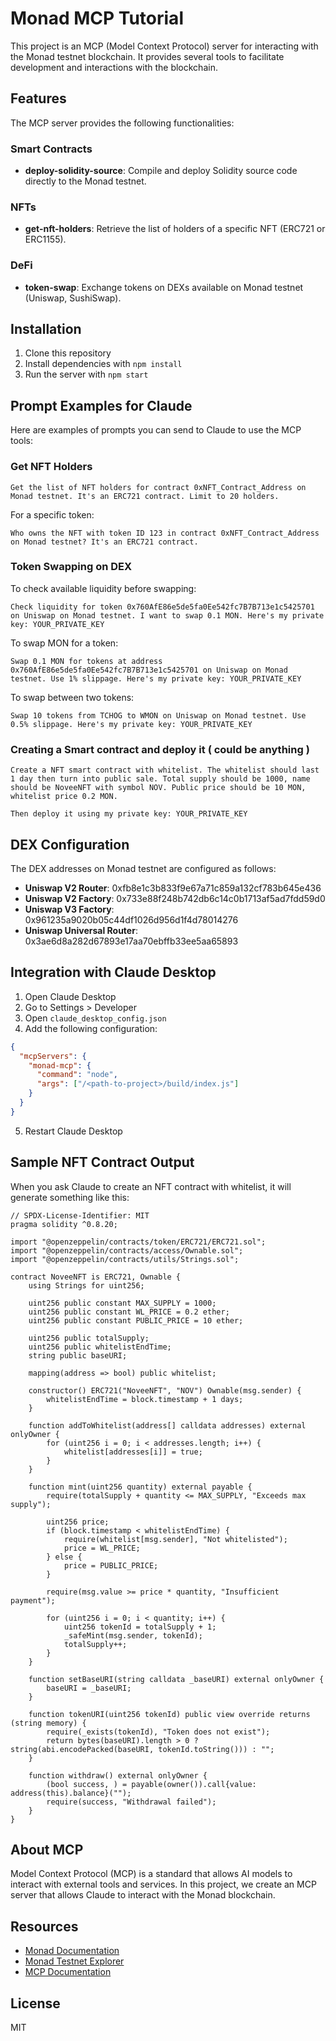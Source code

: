 # Monad MCP Tutorial

This project is an MCP (Model Context Protocol) server for interacting with the Monad testnet blockchain. It provides several tools to facilitate development and interactions with the blockchain.

## Features

The MCP server provides the following functionalities:

### Smart Contracts

- **deploy-solidity-source**: Compile and deploy Solidity source code directly to the Monad testnet.

### NFTs

- **get-nft-holders**: Retrieve the list of holders of a specific NFT (ERC721 or ERC1155).

### DeFi

- **token-swap**: Exchange tokens on DEXs available on Monad testnet (Uniswap, SushiSwap).

## Installation

1. Clone this repository
2. Install dependencies with `npm install`
3. Run the server with `npm start`

## Prompt Examples for Claude

Here are examples of prompts you can send to Claude to use the MCP tools:

### Get NFT Holders

```
Get the list of NFT holders for contract 0xNFT_Contract_Address on Monad testnet. It's an ERC721 contract. Limit to 20 holders.
```

For a specific token:

```
Who owns the NFT with token ID 123 in contract 0xNFT_Contract_Address on Monad testnet? It's an ERC721 contract.
```

### Token Swapping on DEX

To check available liquidity before swapping:

```
Check liquidity for token 0x760AfE86e5de5fa0Ee542fc7B7B713e1c5425701 on Uniswap on Monad testnet. I want to swap 0.1 MON. Here's my private key: YOUR_PRIVATE_KEY
```

To swap MON for a token:

```
Swap 0.1 MON for tokens at address 0x760AfE86e5de5fa0Ee542fc7B7B713e1c5425701 on Uniswap on Monad testnet. Use 1% slippage. Here's my private key: YOUR_PRIVATE_KEY
```

To swap between two tokens:

```
Swap 10 tokens from TCHOG to WMON on Uniswap on Monad testnet. Use 0.5% slippage. Here's my private key: YOUR_PRIVATE_KEY
```

### Creating a Smart contract and deploy it ( could be anything )

```
Create a NFT smart contract with whitelist. The whitelist should last 1 day then turn into public sale. Total supply should be 1000, name should be NoveeNFT with symbol NOV. Public price should be 10 MON, whitelist price 0.2 MON.

Then deploy it using my private key: YOUR_PRIVATE_KEY
```

## DEX Configuration

The DEX addresses on Monad testnet are configured as follows:

- **Uniswap V2 Router**: 0xfb8e1c3b833f9e67a71c859a132cf783b645e436
- **Uniswap V2 Factory**: 0x733e88f248b742db6c14c0b1713af5ad7fdd59d0
- **Uniswap V3 Factory**: 0x961235a9020b05c44df1026d956d1f4d78014276
- **Uniswap Universal Router**: 0x3ae6d8a282d67893e17aa70ebffb33ee5aa65893

## Integration with Claude Desktop

1. Open Claude Desktop
2. Go to Settings > Developer
3. Open `claude_desktop_config.json`
4. Add the following configuration:

```json
{
  "mcpServers": {
    "monad-mcp": {
      "command": "node",
      "args": ["/<path-to-project>/build/index.js"]
    }
  }
}
```

5. Restart Claude Desktop

## Sample NFT Contract Output

When you ask Claude to create an NFT contract with whitelist, it will generate something like this:

```solidity
// SPDX-License-Identifier: MIT
pragma solidity ^0.8.20;

import "@openzeppelin/contracts/token/ERC721/ERC721.sol";
import "@openzeppelin/contracts/access/Ownable.sol";
import "@openzeppelin/contracts/utils/Strings.sol";

contract NoveeNFT is ERC721, Ownable {
    using Strings for uint256;

    uint256 public constant MAX_SUPPLY = 1000;
    uint256 public constant WL_PRICE = 0.2 ether;
    uint256 public constant PUBLIC_PRICE = 10 ether;

    uint256 public totalSupply;
    uint256 public whitelistEndTime;
    string public baseURI;

    mapping(address => bool) public whitelist;

    constructor() ERC721("NoveeNFT", "NOV") Ownable(msg.sender) {
        whitelistEndTime = block.timestamp + 1 days;
    }

    function addToWhitelist(address[] calldata addresses) external onlyOwner {
        for (uint256 i = 0; i < addresses.length; i++) {
            whitelist[addresses[i]] = true;
        }
    }

    function mint(uint256 quantity) external payable {
        require(totalSupply + quantity <= MAX_SUPPLY, "Exceeds max supply");

        uint256 price;
        if (block.timestamp < whitelistEndTime) {
            require(whitelist[msg.sender], "Not whitelisted");
            price = WL_PRICE;
        } else {
            price = PUBLIC_PRICE;
        }

        require(msg.value >= price * quantity, "Insufficient payment");

        for (uint256 i = 0; i < quantity; i++) {
            uint256 tokenId = totalSupply + 1;
            _safeMint(msg.sender, tokenId);
            totalSupply++;
        }
    }

    function setBaseURI(string calldata _baseURI) external onlyOwner {
        baseURI = _baseURI;
    }

    function tokenURI(uint256 tokenId) public view override returns (string memory) {
        require(_exists(tokenId), "Token does not exist");
        return bytes(baseURI).length > 0 ? string(abi.encodePacked(baseURI, tokenId.toString())) : "";
    }

    function withdraw() external onlyOwner {
        (bool success, ) = payable(owner()).call{value: address(this).balance}("");
        require(success, "Withdrawal failed");
    }
}
```

## About MCP

Model Context Protocol (MCP) is a standard that allows AI models to interact with external tools and services. In this project, we create an MCP server that allows Claude to interact with the Monad blockchain.

## Resources

- [Monad Documentation](https://docs.monad.xyz/)
- [Monad Testnet Explorer](https://testnet.monadexplorer.com/)
- [MCP Documentation](https://modelcontextprotocol.io/introduction)

## License

MIT
